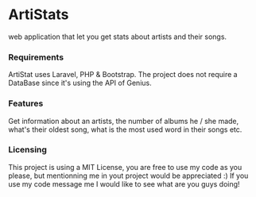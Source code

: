 # ArtiStats
web application that let you get stats about artists and their songs.

### Requirements
ArtiStat uses Laravel, PHP & Bootstrap. The project does not require a DataBase since it's using the API of Genius.

### Features
Get information about an artists, the number of albums he / she made, what's their oldest song, what is the most used word in their songs etc.

### Licensing
This project is using a MIT License, you are free to use my code as you please, but mentionning me in yout project would be appreciated :) If you use my code message me I would like to see what are you guys doing!